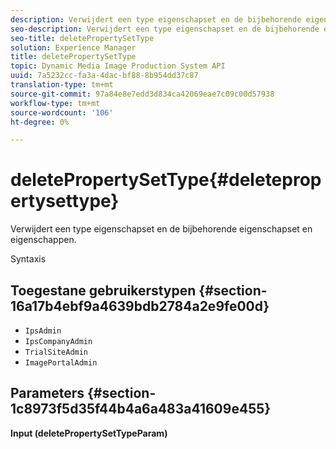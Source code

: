 ```yaml
---
description: Verwijdert een type eigenschapset en de bijbehorende eigenschapset en eigenschappen.
seo-description: Verwijdert een type eigenschapset en de bijbehorende eigenschapset en eigenschappen.
seo-title: deletePropertySetType
solution: Experience Manager
title: deletePropertySetType
topic: Dynamic Media Image Production System API
uuid: 7a5232cc-fa3a-4dac-bf88-8b954dd37c87
translation-type: tm+mt
source-git-commit: 97a84e8e7edd3d834ca42069eae7c09c00d57938
workflow-type: tm+mt
source-wordcount: '106'
ht-degree: 0%

---
```



# deletePropertySetType{#deletepropertysettype}

Verwijdert een type eigenschapset en de bijbehorende eigenschapset en eigenschappen.

Syntaxis

## Toegestane gebruikerstypen {#section-16a17b4ebf9a4639bdb2784a2e9fe00d}

* `IpsAdmin`
* `IpsCompanyAdmin`
* `TrialSiteAdmin`
* `ImagePortalAdmin`

## Parameters {#section-1c8973f5d35f44b4a6a483a41609e455}

**Input (deletePropertySetTypeParam)**

| Naam | Type | Vereist | Beschrijving |
|---|---|---|---|
| `*`typeHandle`*` | `xsd:string` | Ja | De greep naar het type eigenschapset dat moet worden verwijderd. |

**Output (deletePropertySetTypeParam)**

IPS API keert geen reactie voor deze verrichting terug.

## Voorbeelden {#section-85faa2e3411a4e23aa6489037f7ce078}

Deze codesteekproef gebruikt het handvat van het type als gebied in `deletePropertySetTypeParam` die naar de IPS de dienstenserver van het Web wordt verzonden om het type van bezitsreeks te schrappen.

**Verzoek**

```java
<deletePropertySetTypeParam xmlns="http://www.scene7.com/IpsApi/xsd/2008-01-15">
   <typeHandle>pt|10801</typeHandle>
</deletePropertySetTypeParam>
```

**Antwoord**

Geen.
